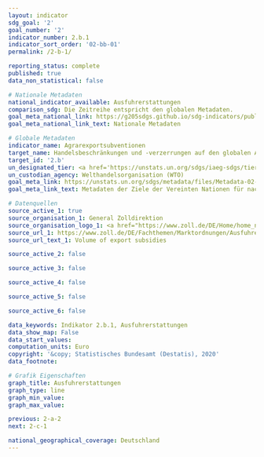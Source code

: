 ```yaml
---
layout: indicator
sdg_goal: '2'
goal_number: '2'
indicator_number: 2.b.1
indicator_sort_order: '02-bb-01'
permalink: /2-b-1/

reporting_status: complete
published: true
data_non_statistical: false

# Nationale Metadaten
national_indicator_available: Ausfuhrerstattungen
comparison_sdg: Die Zeitreihe entspricht den globalen Metadaten.
goal_meta_national_link: https://g205sdgs.github.io/sdg-indicators/public/MetaDe/2.b.1.pdf
goal_meta_national_link_text: Nationale Metadaten

# Globale Metadaten
indicator_name: Agrarexportsubventionen
target_name: Handelsbeschränkungen und -verzerrungen auf den globalen Agrarmärkten korrigieren und verhindern, unter anderem durch die parallele Abschaffung aller Formen von Agrarexportsubventionen und aller Exportmaßnahmen mit gleicher Wirkung im Einklang mit dem Mandat der Doha-Entwicklungsrunde
target_id: '2.b'
un_designated_tier: <a href='https://unstats.un.org/sdgs/iaeg-sdgs/tier-classification/' title='Klicken Sie hier um weitere Informationen zur UN-Tier-Klassifikation zu erhalten.'>Tier I</a>
un_custodian_agency: Welthandelsorganisation (WTO)
goal_meta_link: https://unstats.un.org/sdgs/metadata/files/Metadata-02-0B-01.pdf
goal_meta_link_text: Metadaten der Ziele der Vereinten Nationen für nachhaltige Entwicklung

# Datenquellen
source_active_1: true
source_organisation_1: General Zolldirektion
source_organisation_logo_1: <a href="https://www.zoll.de/DE/Home/home_node.html;jsessionid=BB39D838C179FDA092FA3FB2828C07FA.live4411"><img src="https://g205sdgs.github.io/sdg-indicators/public/OrgImgDe/zoll.png" alt="Logo zoll" style="height:60px; width:148px"/></a>
source_url_1: https://www.zoll.de/DE/Fachthemen/Marktordnungen/Ausfuhrerstattung-fuer-Marktordnungswaren/Umfang-Ausfuhrerstattung/umfang-ausfuhrerstattung_node.html
source_url_text_1: Volume of export subsidies

source_active_2: false

source_active_3: false

source_active_4: false

source_active_5: false

source_active_6: false

data_keywords: Indikator 2.b.1, Ausfuhrerstattungen
data_show_map: False
data_start_values: 
computation_units: Euro
copyright: '&copy; Statistisches Bundesamt (Destatis), 2020'
data_footnote: 

# Grafik Eigenschaften
graph_title: Ausfuhrerstattungen
graph_type: line
graph_min_value: 
graph_max_value: 

previous: 2-a-2
next: 2-c-1

national_geographical_coverage: Deutschland
---
```


